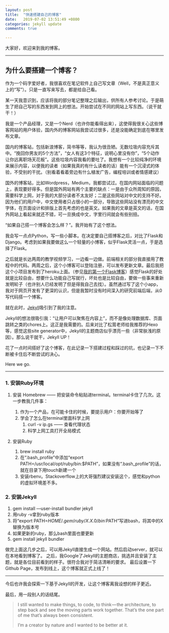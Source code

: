 ```yaml
---
layout: post
title:  "快速搭建自己的博客"
date:   2019-07-02 13:51:49 +0800
categories: jekyll update
comments: true

---
```


大家好，欢迎来到我的博客。

---
## 为什么要搭建一个博客？

作为一个码字爱好者，我很喜欢在笔记软件上自己写文章（Well，不是真正意义上的“写”）。只是一直写来写去，都是给自己看。

某一天我意识到，应该将我的部分笔记整理之后输出，供所有人参考讨论。于是萌生了把自己写的东西发到网上的想法。开始尝试在不同的网站上写东西。（说干就干！）

我是一个产品经理，又是一个Nerd（也许你能看得出来），这使得我很关心这些博客网站的用户体验，国内外的博客网站我尝试过很多，还是没能确定到底在哪里发布文章。

国内的博客站，包括新浪博客，简书等等，我认为很丑陋。无数垃圾内容充斥其中。“挽回你男友的5个方法”，“女人有这3个特征，说明心里没有你”，“5个动作让你远离职场天花板”。这些垃圾内容我看的要吐了。我想有一个比较纯净的环境来展示内容，以便我的读者（如果我真的有什么读者的话）能有一个沉浸式的体验，不受别的干扰。（别看着看着旁边有什么植发广告，编程培训或者情感建议）

国外的博客站，比如Wordpress，Medium，我都尝试过。在国内网站面临的问题上，表现要好得多。但是国外网站有两个主要的缺点：一是由于众所周知的原因，需要科学上网，对于我的大部分读者不太友好；二是这些网站对中文的支持不好。因为他们的用户中，中文使用者只占很小的一部分，导致这些网站没有漂亮的中文字体，在页面设计和排版上首先考虑的也是英文。如果我的文章是英文的话，在国外网站上看起来就还不错，可一旦换成中文，字里行间就会有些别扭。

“如果自己搭一个博客会怎么样？”。我开始有了这个想法。

我会写一点点Python，写一些小脚本。在决定要自己搭博客之后，对比了Flask和Django。考虑到如果我要做这么一个轻量的小博客，似乎Flask灵活一点，于是选择了Flask。

之后就是长达两周的教学视频学习，一边看一边做。前端相关的部分我直接用了教程中的代码。两周之后，这个小博客可以登陆注册，可以发布更新文章。最后我把这个小项目发布到了heroku上面。（参见[我的第一个Flask博客][flaskblog]）感觉Flask的好处就是比较自由，想要什么功能自己写就行，坏处也是比较自由，要做一些事来重新发明轮子（也许别人已经发明了但是得我自己去找）。虽然通过写了这个小app，我对于网页开发有了更深的认识，但是我暂时没有时间深入的研究前端后端，从0写代码搭一个博客。

就在此时，[Jekyll][jekyll]吸引到了我的注意。

Jekyll的想法很吸引我：“让用户可以聚焦在内容上”，而不是像处理数据库、页面跳转之类的chores上。这正是我需要的。后来对比了松茸老师给我推荐的Hexo等，感觉这些site generator中，Jekyll的主题商店似乎漂亮一些（非常肤浅的原因）。那么说干就干，Jekyll UP！

花了一点时间搭好了这个博客，在此记录一下搭建过程和踩过的坑，也记录一下不断被卡住后不断尝试的决心。

Here we go.

---

### 1. 安装Ruby环境

1. 安装 Homebrew —— 把安装命令粘贴进terminal。terminal卡住了几次。这一步教我几件事：
	1. 作为一个产品，在可能卡住的时候，要提示用户：你要开始等了
	2. 学会了怎么在terminal里面科学上网
		1. curl -v ip.gs —— 查看代理状态
		2. 科学上网工具打开全局模式

2. 安装Ruby
	1. brew install ruby
	2. 在“.bash_profile”中添加“export PATH=/usr/local/opt/ruby/bin:$PATH”，如果没有“.bash_profile”的话，就在目录下用touch新建一个
	3. 安装rbenv。Stackoverflow上的大哥强烈建议安装这个，感觉和python的虚拟环境差不多。

### 2. 安装Jekyll

1. gem install —user-install bundler jekyll
2. 用ruby -v拿到ruby版本
3. 将“export PATH=$HOME/.gem/ruby/X.X.0/bin:$PATH”写进bash，将其中的X替换为版本号
4. 如果更新的ruby，那么bash里面也要更新
5. gem install jekyll bundler

做完上面这几步之后，可以用Jekyll直接生成一个网站。然后启动server，就可以在本地看到博客了。
之后，我Google了Jekyll的主题商店，挑选并且安装了主题，就是各位目前看到的样子。很符合我对于简洁清晰的要求。
最后设置一下Github Page，发布到线上，这个博客就正式上线了！

---

今后也许我会探索一下基于Jekyll的开发，让这个博客离我设想的样子更近。

最后，用一段别人的话结尾。


> I still wanted to make things, to code, to think — the architecture, to step back and see the moving parts work together. That’s the one part of me that’s always been consistent.
>
> I’m a creator by nature and I wanted to be better at it.

[jekyll]:https://jekyllrb.com
[local]:http://localhost:4000/
[flaskblog]:https://ldch97.herokuapp.com
